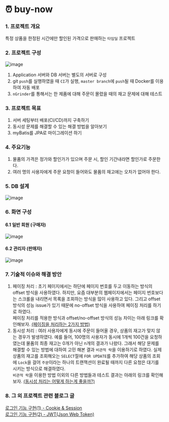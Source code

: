 # ⏰ buy-now

### 1. 프로젝트 개요

특정 상품을 한정된 시간에만 할인된 가격으로 판매하는 `타임딜` 프로젝트

### 2. 프로젝트 구성

<img alt="image" src="https://github.com/f-lab-edu/buy-now/assets/121920173/06152564-b89c-40dd-b941-94d4babbf12b">

1. Application 서버와 DB 서버는 별도의 서버로 구성
2. git `push`를 실행하였을 때 `CI`가 실행, `master branch`에 `push`될 때 Docker를 이용하여 자동 배포
3. `nGrinder`를 통해서는 한 제품에 대해 주문이 몰렸을 때의 재고 문제에 대해 테스트

### 3. 프로젝트 목표

1.  서버 세팅부터 배포(CI/CD)까지 구축하기
2.  동시성 문제를 해결할 수 있는 해결 방법을 알아보기
3. myBatis를 JPA로 마이그레이션 하기

### 4. 주요기능

1. 물품의 가격은 정가와 할인가가 있으며 주문 시, 할인 기간내라면 할인가로 주문한다.
2. 여러 명의 사용자에게 주문 요청이 들어와도 물품의 재고에는 오차가 없어야 한다.

### 5. DB 설계
![image](https://github.com/f-lab-edu/buy-now/assets/121920173/99368867-5a48-49e5-a0c8-0f1f45aa1279)

### 6. 화면 구성

#### 6.1 일반 회원 (구매자)

![image](https://github.com/f-lab-edu/buy-now/assets/121920173/bb0c1f11-a062-49a2-b96d-a0ebb1f20ae3)

#### 6.2 관리자 (판매자)

![image](https://github.com/f-lab-edu/buy-now/assets/121920173/11c62a82-2ce1-4c73-bdf7-5ce75e5dedcf)

### 7. 기술적 이슈와 해결 방안

1. 페이징 처리
	: 초기 페이지에서는 하단에 페이지 번호를 두고 이동하는 방식의 offset 방식을 사용하였다. 하지만, 요즘 대부분의 웹페이지에서는 페이지 번호보다는 스크롤을 내리면서 목록을 조회하는 방식을 많이 사용하고 있다. 그리고 offset 방식의 성능 issue가 있기 때문에 no-offset 방식을 사용하여 페이징 처리를 하기로 하였다.  
	페이징 처리를 적용한 방식과 offset/no-offset 방식의 성능 차이는 아래 링크를 확인해보자. <a href="https://j-jeongeun.github.io/posts/Paging">(페이징을 처리하는 2가지 방법)</a>
3. 동시성 처리
	: 여러 사용자에게 동시에 주문이 들어올 경우, 상품의 재고가 맞지 않는 경우가 발생하였다. 예를 들어, 100명의 사용자가 동시에 1개씩 100건을 요청하였는데 물품의 최종 재고는 0개가 아닌 n개의 결과가 나왔다. 그래서 해당 문제를 해결할 수 있는 방법에 대하여 고민 해본 결과 `비관적 락`을 이용하기로 하였다. 실제 상품의 재고를 조회해오는 `SELECT`절에 `FOR UPDATE`를 추가하여 해당 상품의 조회에 `Lock`을 걸어 `주문`이라는 하나의 트랜잭션이 완료될 때까지 다른 요청은 대기를 시키는 방식으로 해결하였다.  
	`비관적 락`을 이용한 방법 이외의 다른 방법들과 테스트 결과는 아래의 링크를 확인해보자. <a href="https://j-jeongeun.github.io/posts/Concurrency">(동시성 처리는 어떻게 하는게 좋을까?)</a>

### 8. 그 외 프로젝트 관련 블로그 글
<a href="https://j-jeongeun.github.io/posts/login(cookie-and-session)">로그인 기능 구현(1) - Cookie & Session</a><br>
<a href="https://j-jeongeun.github.io/posts/login(JWT)">로그인 기능 구현(2) - JWT(Json Web Token)</a>
